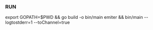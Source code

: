 ### RUN
export GOPATH=$PWD && go build -o bin/main emiter && bin/main --logtostderr=1 --toChannel=true
